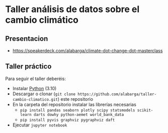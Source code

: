 # Taller análisis de datos sobre el cambio climático

## Presentacion
- https://speakerdeck.com/alabarga/climate-dot-change-dot-masterclass

## Taller práctico

Para seguir el taller deberéis:

- Instalar [Python](https://www.python.org/) (3.10)
- Descargar o clonar (`git clone https://github.com/alabarga/taller-cambio-climatico.git`) este repositorio
- En la carpeta del repositorio instalar las librerías necesarias 
  - `pip install pandas seaborn plotly scipy statsmodels scikit-learn darts dowhy python-aemet world_bank_data`
  - `pip install pyvis graphviz pygraphviz daft`
- Ejecutar `jupyter notebook`
